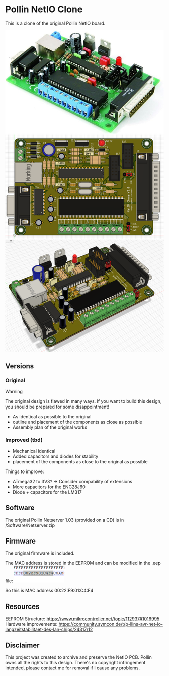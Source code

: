 # Pollin NetIO Clone
This is a clone of the original Pollin NetIO board.

<img src="./Documentation/netio_original.jpg" width="600">

<img src="./Documentation/clone_3d_top.png" width="600">

<img src="./Documentation/clone_3d_side.png" width="600">

## Versions
### Original
> [!WARNING]  
> The original design is flawed in many ways. If you want to build this design, you should be prepared for some disappointment!
* As identical as possible to the original
* outline and placement of the components as close as possible
* Assembly plan of the original works

### Improved (tbd)
* Mechanical identical
* Added capacitors and diodes for stability
* placement of the components as close to the original as possible

Things to improve:
* ATmega32 to 3V3? -> Consider compability of extensions
* More capacitors for the ENC28J60
* Diode + capacitors for the LM317

## Software
The original Pollin Netserver 1.03 (provided on a CD) is in /Software/Netserver.zip

## Firmware
The original firmware is included.

The MAC address is stored in the EEPROM and can be modified in the .eep file:
<img src="./Documentation/original_mac.png" >

So this is MAC address 00:22:F9:01:C4:F4

## Resources
EEPROM Structure: https://www.mikrocontroller.net/topic/112937#1016995
Hardware improvements: https://community.symcon.de/t/p-llins-avr-net-io-langzeitstabilitaet-des-lan-chips/24317/12

## Disclaimer
This project was created to archive and preserve the NetIO PCB. Pollin owns all the rights to this design.
There's no copyright infringement intended, please contact me for removal if I cause any problems.